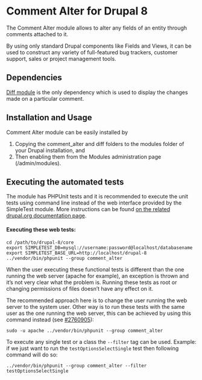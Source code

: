 # Comment Alter for Drupal 8

The Comment Alter module allows to alter any fields of an entity through comments attached to it.

By using only standard Drupal components like Fields and Views, it can be used to construct any variety of full-featured bug trackers, customer support, sales or project management tools.

## Dependencies

[Diff module](https://www.drupal.org/project/diff) is the only dependency which is used to display the changes made on a particular comment.

## Installation and Usage

Comment Alter module can be easily installed by

1. Copying the comment_alter and diff folders to the modules folder of your Drupal installation, and
2. Then enabling them from the Modules administration page (/admin/modules).

## Executing the automated tests

The module has PHPUnit tests and it is recommended to execute the unit tests using command line instead of the web interface provided by the SimpleTest module. More instructions can be found [on the related drupal.org documentation page](https://www.drupal.org/node/2116263).

#### Executing these web tests:

    cd /path/to/drupal-8/core
    export SIMPLETEST_DB=mysql://username:password@localhost/databasename
    export SIMPLETEST_BASE_URL=http://localhost/drupal-8
    ../vendor/bin/phpunit --group comment_alter


When the user executing these functional tests is different than the one running the web server (apache for example), an exception is thrown and it’s not very clear what the problem is. Running these tests as root or changing permissions of files doesn’t have any effect on it.

The recommended approach here is to change the user running the web server to the system user.
Other way is to run these tests with the same user as the one running the web server, this can be achieved by using this command instead (see [#2760905](https://www.drupal.org/node/2760905)):

    sudo -u apache ../vendor/bin/phpunit --group comment_alter

To execute any single test or a class the `--filter` tag can be used. Example: if we just want to run the `testOptionsSelectSingle` test then following command will do so:

    ../vendor/bin/phpunit --group comment_alter --filter testOptionsSelectSingle
